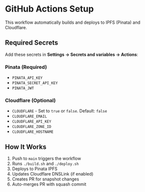 # GitHub Actions Setup

This workflow automatically builds and deploys to IPFS (Pinata) and Cloudflare.

## Required Secrets

Add these secrets in **Settings → Secrets and variables → Actions**:

### Pinata (Required)

- `PINATA_API_KEY`
- `PINATA_SECRET_API_KEY`
- `PINATA_JWT`

### Cloudflare (Optional)

- `CLOUDFLARE` - Set to `true` or `false`. Default: `false`
- `CLOUDFLARE_EMAIL`
- `CLOUDFLARE_API_KEY`
- `CLOUDFLARE_ZONE_ID`
- `CLOUDFLARE_HOSTNAME`

## How It Works

1. Push to `main` triggers the workflow
2. Runs `./build.sh` and `./deploy.sh`
3. Deploys to Pinata IPFS
4. Updates Cloudflare DNSLink (if enabled)
5. Creates PR for snapshot changes
6. Auto-merges PR with squash commit
